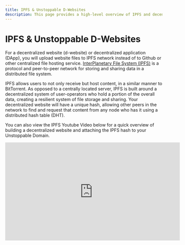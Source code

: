 ```yaml
---
title: IPFS & Unstoppable D-Websites
description: This page provides a high-level overview of IPFS and decentralized websites.
---
```


# IPFS & Unstoppable D-Websites

For a decentralized website \(d-website\) or decentralized application \(DApp\), you will upload website files to IPFS network instead of to Github or other centralized file hosting service. [InterPlanetary File System \(IPFS\)](https://en.wikipedia.org/wiki/InterPlanetary_File_System) is a protocol and peer-to-peer network for storing and sharing data in a distributed file system.

IPFS allows users to not only receive but host content, in a similar manner to BitTorrent. As opposed to a centrally located server, IPFS is built around a decentralized system of user-operators who hold a portion of the overall data, creating a resilient system of file storage and sharing. Your decentralized website will have a unique hash, allowing other peers in the network to find and request that content from any node who has it using a distributed hash table \(DHT\).

You can also view the IPFS Youtube Video below for a quick overview of building a decentralized website and attaching the IPFS hash to your Unstoppable Domain.

<iframe width="560" height="315" src="https://www.youtube.com/embed/I9vTeAtELOk" title="YouTube video player" frameborder="0" allow="accelerometer; autoplay; clipboard-write; encrypted-media; gyroscope; picture-in-picture" allowfullscreen></iframe>
